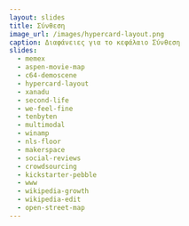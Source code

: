 ```yaml
---
layout: slides
title: Σύνθεση
image_url: /images/hypercard-layout.png
caption: Διαφάνειες για το κεφάλαιο Σύνθεση
slides:
  - memex
  - aspen-movie-map
  - c64-demoscene
  - hypercard-layout
  - xanadu
  - second-life
  - we-feel-fine
  - tenbyten
  - multimodal
  - winamp
  - nls-floor
  - makerspace
  - social-reviews
  - crowdsourcing
  - kickstarter-pebble
  - www
  - wikipedia-growth
  - wikipedia-edit
  - open-street-map
---
```


